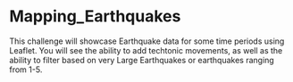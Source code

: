 # Mapping_Earthquakes
This challenge will showcase Earthquake data for some time periods using Leaflet. You will see the ability to add techtonic movements, as well as the ability to filter based on very Large Earthquakes or earthquakes ranging from 1-5.
